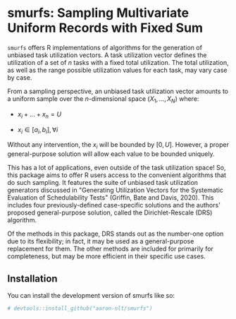 # smurfs: **S**ampling **M**ultivariate **U**niform **R**ecords with **F**ixed **S**um

`smurfs` offers R implementations of algorithms for the generation of unbiased task utilization vectors. A task utilization vector defines the utilization of a set of $n$ tasks with a fixed total utilization. The total utilization, as well as the range possible utilization values for each task, may vary case by case.

From a sampling perspective, an unbiased task utilization vector amounts to a uniform sample over the $n$-dimensional space $(X_1, ..., X_N)$ where:

  - $x_i + ... + x_n = U$
  
  - $x_i \in [a_i, b_i], \forall i$
  
Without any intervention, the $x_i$ will be bounded by $[0,U]$. However, a proper general-purpose solution will allow each value to be bounded uniquely.

This has a lot of applications, even outside of the task utilization space! So, this package aims to offer R users access to the convenient algorithms that do such sampling. It features the suite of unbiased task utilization generators discussed in "Generating Utilization Vectors for the Systematic
Evaluation of Schedulability Tests" (Griffin, Bate and Davis, 2020). This includes four previously-defined case-specific solutions and the authors' proposed general-purpose solution, called the Dirichlet-Rescale (DRS) algorithm.

Of the methods in this package, DRS stands out as the number-one option due to its flexibility; in fact, it may be used as a general-purpose replacement for them. The other methods are included for primarily for completeness, but may be more efficient in their specific use cases.

## Installation

You can install the development version of smurfs like so:

``` r
# devtools::install_github("aaron-nlt/smurfs")
```


